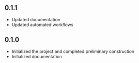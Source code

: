 ## 0.1.1
- Updated documentation
- Updated automated workflows

## 0.1.0
- Initialized the project and completed preliminary construction
- Initialized documentation
